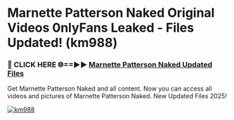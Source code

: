 # Marnette Patterson Naked Original Videos 0nlyFans Leaked - Files Updated! (km988)

<h3>🔴 CLICK HERE 🌐==►► <a href="https://tinyurl.com/yckcrads" rel="nofollow">Marnette Patterson Naked Updated Files</a></h3>

Get Marnette Patterson Naked and all content. Now you can access all videos and pictures of Marnette Patterson Naked. New Updated Files 2025!

[![km988](https://i.imgur.com/hpKpOFt.gif)](https://tinyurl.com/yckcrads)
